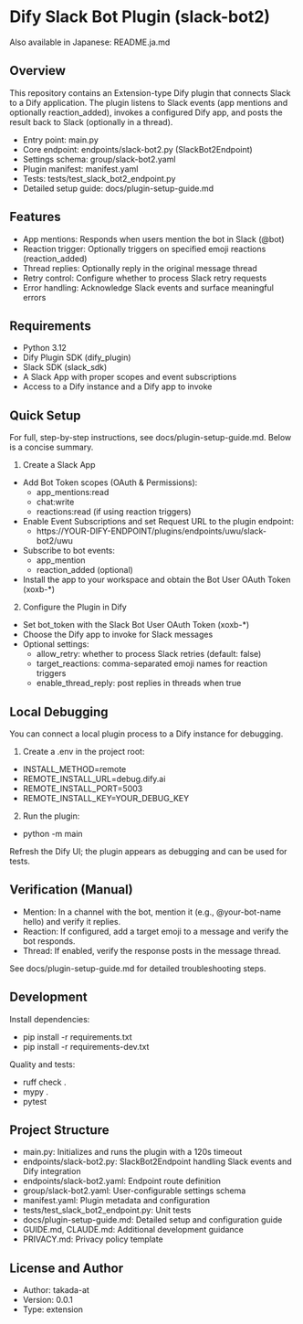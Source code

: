 # Dify Slack Bot Plugin (slack-bot2)

Also available in Japanese: README.ja.md

## Overview
This repository contains an Extension-type Dify plugin that connects Slack to a Dify application. The plugin listens to Slack events (app mentions and optionally reaction_added), invokes a configured Dify app, and posts the result back to Slack (optionally in a thread).

- Entry point: main.py
- Core endpoint: endpoints/slack-bot2.py (SlackBot2Endpoint)
- Settings schema: group/slack-bot2.yaml
- Plugin manifest: manifest.yaml
- Tests: tests/test_slack_bot2_endpoint.py
- Detailed setup guide: docs/plugin-setup-guide.md

## Features
- App mentions: Responds when users mention the bot in Slack (@bot)
- Reaction trigger: Optionally triggers on specified emoji reactions (reaction_added)
- Thread replies: Optionally reply in the original message thread
- Retry control: Configure whether to process Slack retry requests
- Error handling: Acknowledge Slack events and surface meaningful errors

## Requirements
- Python 3.12
- Dify Plugin SDK (dify_plugin)
- Slack SDK (slack_sdk)
- A Slack App with proper scopes and event subscriptions
- Access to a Dify instance and a Dify app to invoke

## Quick Setup
For full, step-by-step instructions, see docs/plugin-setup-guide.md. Below is a concise summary.

1) Create a Slack App
- Add Bot Token scopes (OAuth & Permissions):
  - app_mentions:read
  - chat:write
  - reactions:read (if using reaction triggers)
- Enable Event Subscriptions and set Request URL to the plugin endpoint:
  - https://YOUR-DIFY-ENDPOINT/plugins/endpoints/uwu/slack-bot2/uwu
- Subscribe to bot events:
  - app_mention
  - reaction_added (optional)
- Install the app to your workspace and obtain the Bot User OAuth Token (xoxb-*)

2) Configure the Plugin in Dify
- Set bot_token with the Slack Bot User OAuth Token (xoxb-*)
- Choose the Dify app to invoke for Slack messages
- Optional settings:
  - allow_retry: whether to process Slack retries (default: false)
  - target_reactions: comma-separated emoji names for reaction triggers
  - enable_thread_reply: post replies in threads when true

## Local Debugging
You can connect a local plugin process to a Dify instance for debugging.

1) Create a .env in the project root:
- INSTALL_METHOD=remote
- REMOTE_INSTALL_URL=debug.dify.ai
- REMOTE_INSTALL_PORT=5003
- REMOTE_INSTALL_KEY=YOUR_DEBUG_KEY

2) Run the plugin:
- python -m main

Refresh the Dify UI; the plugin appears as debugging and can be used for tests.

## Verification (Manual)
- Mention: In a channel with the bot, mention it (e.g., @your-bot-name hello) and verify it replies.
- Reaction: If configured, add a target emoji to a message and verify the bot responds.
- Thread: If enabled, verify the response posts in the message thread.

See docs/plugin-setup-guide.md for detailed troubleshooting steps.

## Development
Install dependencies:
- pip install -r requirements.txt
- pip install -r requirements-dev.txt

Quality and tests:
- ruff check .
- mypy .
- pytest

## Project Structure
- main.py: Initializes and runs the plugin with a 120s timeout
- endpoints/slack-bot2.py: SlackBot2Endpoint handling Slack events and Dify integration
- endpoints/slack-bot2.yaml: Endpoint route definition
- group/slack-bot2.yaml: User-configurable settings schema
- manifest.yaml: Plugin metadata and configuration
- tests/test_slack_bot2_endpoint.py: Unit tests
- docs/plugin-setup-guide.md: Detailed setup and configuration guide
- GUIDE.md, CLAUDE.md: Additional development guidance
- PRIVACY.md: Privacy policy template

## License and Author
- Author: takada-at
- Version: 0.0.1
- Type: extension

